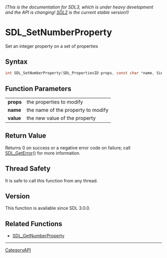 ###### (This is the documentation for SDL3, which is under heavy development and the API is changing! [SDL2](https://wiki.libsdl.org/SDL2/) is the current stable version!)
# SDL_SetNumberProperty

Set an integer property on a set of properties 

## Syntax

```c
int SDL_SetNumberProperty(SDL_PropertiesID props, const char *name, Sint64 value);

```

## Function Parameters

|               |                                    |
| ------------- | ---------------------------------- |
| **props**     | the properties to modify           |
| **name**      | the name of the property to modify |
| **value**     | the new value of the property      |

## Return Value

Returns 0 on success or a negative error code on failure; call
[SDL_GetError](SDL_GetError)() for more information.

## Thread Safety

It is safe to call this function from any thread.

## Version

This function is available since SDL 3.0.0.

## Related Functions

* [SDL_GetNumberProperty](SDL_GetNumberProperty)

----
[CategoryAPI](CategoryAPI)

